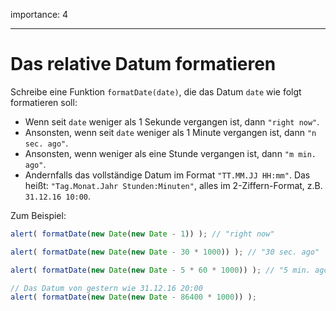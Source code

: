 importance: 4

---

# Das relative Datum formatieren

Schreibe eine Funktion `formatDate(date)`, die das Datum `date` wie folgt formatieren soll:

- Wenn seit `date` weniger als 1 Sekunde vergangen ist, dann `"right now"`.
- Ansonsten, wenn seit `date` weniger als 1 Minute vergangen ist, dann `"n sec. ago"`.
- Ansonsten, wenn weniger als eine Stunde vergangen ist, dann `"m min. ago"`.
- Andernfalls das vollständige Datum im Format `"TT.MM.JJ HH:mm"`. Das heißt: `"Tag.Monat.Jahr Stunden:Minuten"`, alles im 2-Ziffern-Format, z.B. `31.12.16 10:00`.

Zum Beispiel:

```js
alert( formatDate(new Date(new Date - 1)) ); // "right now"

alert( formatDate(new Date(new Date - 30 * 1000)) ); // "30 sec. ago"

alert( formatDate(new Date(new Date - 5 * 60 * 1000)) ); // "5 min. ago"

// Das Datum von gestern wie 31.12.16 20:00
alert( formatDate(new Date(new Date - 86400 * 1000)) );
```
